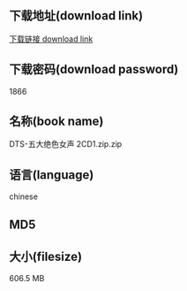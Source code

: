 ## 下载地址(download link)
[下载链接 download link](https://voluble-croquembouche-d321dc.netlify.app/?s=DTS-%E4%BA%94%E5%A4%A7%E7%BB%9D%E8%89%B2%E5%A5%B3%E5%A3%B0+2CD1.zip)

## 下载密码(download password)
1866

## 名称(book name)
DTS-五大绝色女声 2CD1.zip.zip

## 语言(language)
chinese

## MD5


## 大小(filesize)
606.5 MB
